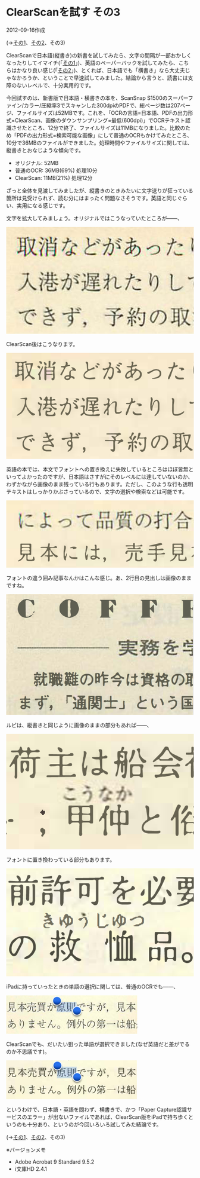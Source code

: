 # ClearScanを試す その3

2012-09-16作成

(→[その1](20120902.md)、[その2](20120909.md)、その3)

ClearScanで日本語(縦書き)の新書を試してみたら、文字の間隔が一部おかしくなったりしてイマイチ(「[その1](20120902.md)」)、英語のペーパーバックを試してみたら、こちらはかなり良い感じ(「[その2](20120909.md)」)、とくれば、日本語でも「横書き」なら大丈夫じゃなかろうか、ということで早速試してみました。結論から言うと、読書には支障のないレベルで、十分実用的です。

今回試すのは、新書版で日本語・横書きの本を、ScanSnap S1500のスーパーファイン/カラー/圧縮率3でスキャンした300dpiのPDFで、総ページ数は207ページ、ファイルサイズは52MBです。これを、「OCRの言語=日本語、PDFの出力形式=ClearScan、画像のダウンサンプリング=最低(600dpi)」でOCRテキスト認識させたところ、12分で終了、ファイルサイズは11MBになりました。比較のため「PDFの出力形式=検索可能な画像」にして普通のOCRもかけてみたところ、10分で36MBのファイルができました。処理時間やファイルサイズに関しては、縦書きとおなじような傾向です。

- オリジナル: 52MB
- 普通のOCR: 36MB(69%) 処理10分
- ClearScan: 11MB(21%) 処理12分

ざっと全体を見渡してみましたが、縦書きのときみたいに文字送りが狂っている箇所は見受けられず、読む分にはまったく問題なさそうです。英語と同じぐらい、実用になる感じです。

文字を拡大してみましょう。オリジナルではこうなっていたところが――、

![img](img/20120916-001.png)

ClearScan後はこうなります。

![img](img/20120916-002.png)

英語の本では、本文でフォントへの置き換えに失敗しているところはほぼ皆無といってよかったのですが、日本語はさすがにそのレベルには達していないのか、わずかながら画像のまま残っている行もあります。ただし、このような行も透明テキストはしっかりかぶさっているので、文字の選択や検索などは可能です。

![img](img/20120916-003.png)

フォントの違う囲み記事なんかはこんな感じ。あ、2行目の見出しは画像のままですね。

![img](img/20120916-004.png)

ルビは、縦書きと同じように画像のままの部分もあれば――、

![img](img/20120916-005.png)

フォントに置き換わっている部分もあります。

![img](img/20120916-006.png)

iPadに持っていったときの単語の選択に関しては、普通のOCRでも――、

![img](img/20120916-007.png)

ClearScanでも、だいたい狙った単語が選択できました(なぜ英語だと差がでるのか不思議です)。

![img](img/20120916-008.png)

というわけで、日本語・英語を問わず、横書きで、かつ「Paper Capture認識サービスのエラー」が出ないファイルであれば、ClearScan版をiPadで持ち歩くというのも十分あり、というのが今回いろいろ試してみた結論です。

(→[その1](20120902.md)、[その2](20120909.md)、その3)

※バージョンメモ

- Adobe Acrobat 9 Standard 9.5.2
- i文庫HD 2.4.1
